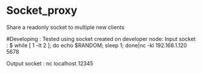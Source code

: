 # Socket_proxy
Share a readonly socket to multiple new clients

#Developing :
Tested using socket created on developer node:
Input socket :
$ while [ 1 -lt 2 ]; do echo $RANDOM; sleep 1; done|nc -kl 192.168.1.120 5678

Output socket :
nc localhost 12345
